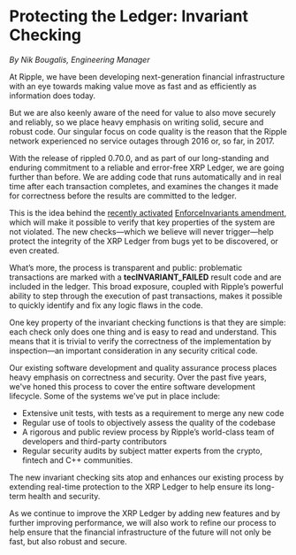 # Protecting the Ledger: Invariant Checking

_By Nik Bougalis, Engineering Manager_

At Ripple, we have been developing next-generation financial infrastructure with an eye towards making value move as fast and as efficiently as information does today.

But we are also keenly aware of the need for value to also move securely and reliably, so we place heavy emphasis on writing solid, secure and robust code. Our singular focus on code quality is the reason that the Ripple network experienced no service outages through 2016 or, so far, in 2017.

With the release of rippled 0.70.0, and as part of our long-standing and enduring commitment to a reliable and error-free XRP Ledger, we are going further than before. We are adding code that runs automatically and in real time after each transaction completes, and examines the changes it made for correctness before the results are committed to the ledger.

This is the idea behind the [recently activated](https://xrpcharts.ripple.com/#/transactions/17593B03F7D3283966F3C0ACAF4984F26E9D884C9A202097DAED0523908E76C6) [EnforceInvariants amendment](https://ripple.com/build/amendments/#enforceinvariants), which will make it possible to verify that key properties of the system are not violated. The new checks—which we believe will never trigger—help protect the integrity of the XRP Ledger from bugs yet to be discovered, or even created.

What’s more, the process is transparent and public: problematic transactions are marked with a **tecINVARIANT_FAILED** result code and are included in the ledger. This broad exposure, coupled with Ripple’s powerful ability to step through the execution of past transactions, makes it possible to quickly identify and fix any logic flaws in the code.

One key property of the invariant checking functions is that they are simple: each check only does one thing and is easy to read and understand. This means that it is trivial to verify the correctness of the implementation by inspection—an important consideration in any security critical code.

Our existing software development and quality assurance process places heavy emphasis on correctness and security. Over the past five years, we've honed this process to cover the entire software development lifecycle. Some of the systems we've put in place include:

- Extensive unit tests, with tests as a requirement to merge any new code
- Regular use of tools to objectively assess the quality of the codebase
- A rigorous and public review process by Ripple’s world-class team of developers and third-party contributors
- Regular security audits by subject matter experts from the crypto, fintech and C++ communities.

The new invariant checking sits atop and enhances our existing process by extending real-time protection to the XRP Ledger to help ensure its long-term health and security.

As we continue to improve the XRP Ledger by adding new features and by further improving performance, we will also work to refine our process to help ensure that the financial infrastructure of the future will not only be fast, but also robust and secure.